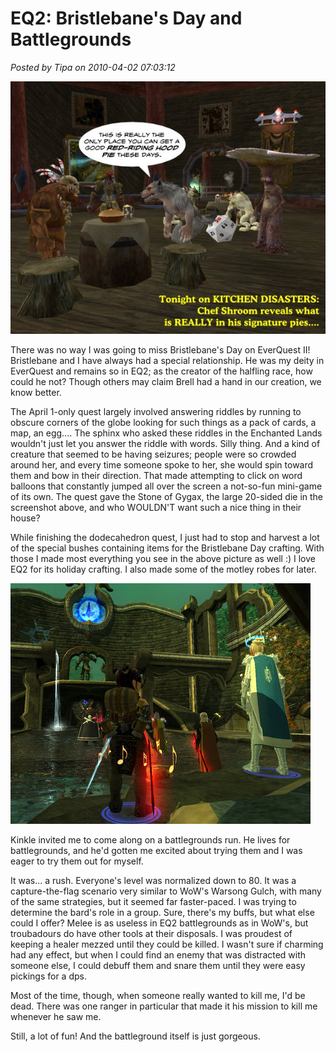 # EQ2: Bristlebane's Day and Battlegrounds

*Posted by Tipa on 2010-04-02 07:03:12*

![](../../../uploads/2010/04/kitchen.jpg "I need to see if they've added any more monster friends to the Station Store.")

There was no way I was going to miss Bristlebane's Day on EverQuest II! Bristlebane and I have always had a special relationship. He was my deity in EverQuest and remains so in EQ2; as the creator of the halfling race, how could he not? Though others may claim Brell had a hand in our creation, we know better.

The April 1-only quest largely involved answering riddles by running to obscure corners of the globe looking for such things as a pack of cards, a map, an egg.... The sphinx who asked these riddles in the Enchanted Lands wouldn't just let you answer the riddle with words. Silly thing. And a kind of creature that seemed to be having seizures; people were so crowded around her, and every time someone spoke to her, she would spin toward them and bow in their direction. That made attempting to click on word balloons that constantly jumped all over the screen a not-so-fun mini-game of its own. The quest gave the Stone of Gygax, the large 20-sided die in the screenshot above, and who WOULDN'T want such a nice thing in their house?

While finishing the dodecahedron quest, I just had to stop and harvest a lot of the special bushes containing items for the Bristlebane Day crafting. With those I made most everything you see in the above picture as well :) I love EQ2 for its holiday crafting. I also made some of the motley robes for later.

![](../../../uploads/2010/04/EverQuest2-2010-04-01-23-13-40-97.jpg "Battlegrounds!")

Kinkle invited me to come along on a battlegrounds run. He lives for battlegrounds, and he'd gotten me excited about trying them and I was eager to try them out for myself.

It was... a rush. Everyone's level was normalized down to 80. It was a capture-the-flag scenario very similar to WoW's Warsong Gulch, with many of the same strategies, but it seemed far faster-paced. I was trying to determine the bard's role in a group. Sure, there's my buffs, but what else could I offer? Melee is as useless in EQ2 battlegrounds as in WoW's, but troubadours do have other tools at their disposals. I was proudest of keeping a healer mezzed until they could be killed. I wasn't sure if charming had any effect, but when I could find an enemy that was distracted with someone else, I could debuff them and snare them until they were easy pickings for a dps.

Most of the time, though, when someone really wanted to kill me, I'd be dead. There was one ranger in particular that made it his mission to kill me whenever he saw me.

Still, a lot of fun! And the battleground itself is just gorgeous.

